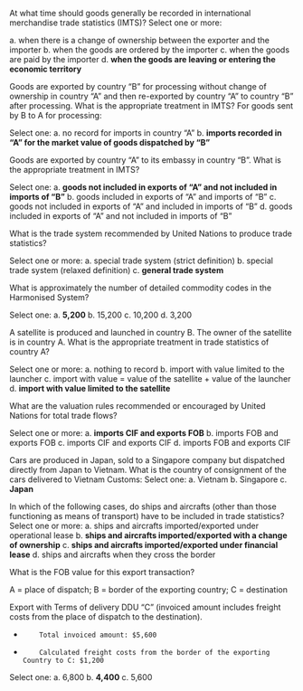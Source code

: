 At what time should goods generally be recorded in international merchandise trade statistics (IMTS)?
Select one or more:

a. when there is a change of ownership between the exporter and the importer
b. when the goods are ordered by the importer
c. when the goods are paid by the importer
d. **when the goods are leaving or entering the economic territory**


Goods are exported by country “B” for processing without change of ownership in country “A” and then re-exported by country “A” to country “B” after processing. What is the appropriate treatment in IMTS? For goods sent by B to A for processing:

Select one:
a. no record for imports in country “A”
b. **imports recorded in “A” for the market value of goods dispatched by “B”**


Goods are exported by country “A” to its embassy in country “B”. What is the appropriate treatment in IMTS?

Select one:
a. **goods not included in exports of “A” and not included in imports of “B”**
b. goods included in exports of “A” and imports of “B”
c. goods not included in exports of “A” and included in imports of “B”
d. goods included in exports of “A” and not included in imports of “B”


What is the trade system recommended by United Nations to produce trade statistics?

Select one or more:
a. special trade system (strict definition)
b. special trade system (relaxed definition)
c. **general trade system**



What is approximately the number of detailed commodity codes in the Harmonised System?

Select one:
a. **5,200**
b. 15,200
c. 10,200
d. 3,200



A satellite is produced and launched in country B. The owner of the satellite is in country A. What is the appropriate treatment in trade statistics of country A?

Select one or more:
a. nothing to record
b. import with value limited to the launcher
c. import with value = value of the satellite + value of the launcher
d. **import with value limited to the satellite**


What are the valuation rules recommended or encouraged by United Nations for total trade flows?

Select one or more:
a. **imports CIF and exports FOB**
b. imports FOB and exports FOB
c. imports CIF and exports CIF
d. imports FOB and exports CIF




Cars are produced in Japan, sold to a Singapore company but dispatched directly from Japan to Vietnam. What is the country of consignment of the cars delivered to Vietnam Customs:
Select one:
a. Vietnam
b. Singapore
c. **Japan**



In which of the following cases, do ships and aircrafts (other than those functioning as means of transport) have to be included in trade statistics?
Select one or more:
a. ships and aircrafts imported/exported under operational lease
b. **ships and aircrafts imported/exported with a change of ownership**
c. **ships and aircrafts imported/exported under financial lease**
d. ships and aircrafts when they cross the border



What is the FOB value for this export transaction?

A = place of dispatch; B = border of the exporting country; C = destination

Export with Terms of delivery DDU “C” (invoiced amount includes freight costs from the place of dispatch to the destination).

-         Total invoiced amount: $5,600

-         Calculated freight costs from the border of the exporting Country to C: $1,200

Select one:
a. 6,800
b. **4,400**
c. 5,600





